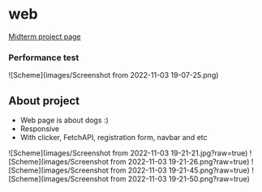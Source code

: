 # web
[Midterm project page](https://sharabidinov.github.io/web/)

### Performance test
![Scheme](images/Screenshot from 2022-11-03 19-07-25.png)

## About project
* Web page is about dogs :)
* Responsive
* With clicker, FetchAPI, registration form, navbar and etc


![Scheme](images/Screenshot from 2022-11-03 19-21-21.jpg?raw=true)
![Scheme](images/Screenshot from 2022-11-03 19-21-26.png?raw=true)
![Scheme](images/Screenshot from 2022-11-03 19-21-45.png?raw=true)
![Scheme](images/Screenshot from 2022-11-03 19-21-50.png?raw=true)

